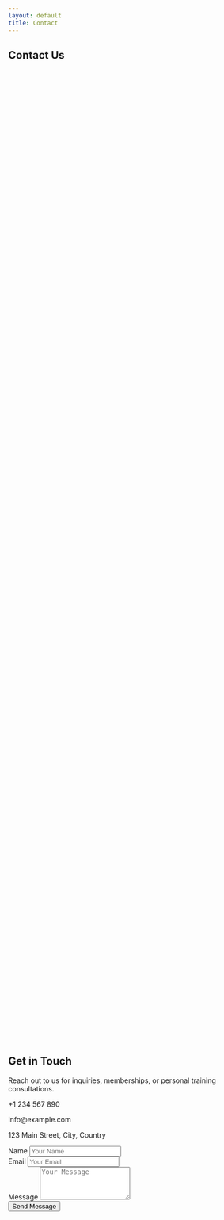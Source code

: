 ```yaml
---
layout: default
title: Contact
---
```


<!-- Contact Hero -->
<section class="hero d-flex align-items-center text-center text-white" style="background: url('{{ '/assets/images/contact-bg.jpg' | relative_url }}') no-repeat center center/cover; height:50vh;">
  <div class="container">
    <h1>Contact Us</h1>
  </div>
</section>

<!-- Contact Form & Info -->
<section class="py-5">
  <div class="container">
    <div class="row">
      <div class="col-md-6">
        <h2>Get in Touch</h2>
        <p>Reach out to us for inquiries, memberships, or personal training consultations.</p>
        <p><i class="fas fa-phone"></i> +1 234 567 890</p>
        <p><i class="fas fa-envelope"></i> info@example.com</p>
        <p><i class="fas fa-map-marker-alt"></i> 123 Main Street, City, Country</p>
      </div>
      <div class="col-md-6">
        <form>
          <div class="mb-3">
            <label for="name" class="form-label">Name</label>
            <input type="text" class="form-control" id="name" placeholder="Your Name">
          </div>
          <div class="mb-3">
            <label for="email" class="form-label">Email</label>
            <input type="email" class="form-control" id="email" placeholder="Your Email">
          </div>
          <div class="mb-3">
            <label for="message" class="form-label">Message</label>
            <textarea class="form-control" id="message" rows="4" placeholder="Your Message"></textarea>
          </div>
          <button type="submit" class="btn btn-danger">Send Message</button>
        </form>
      </div>
    </div>
  </div>
</section>
